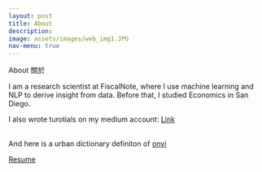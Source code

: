 ```yaml
---
layout: post
title: About
description: 
image: assets/images/web_img1.JPG
nav-menu: true
---
```


About 關於 

I am a research scientist at FiscalNote, where I use machine learning and NLP to derive insight from data.  Before that, I studied Economics in San Diego.

I also wrote turotials on my medium account: <a href = "https://medium.com/@onyilam" class="button"> Link </a>

<br>
And here is a urban dictionary definiton of <a href = "https://www.urbandictionary.com/define.php?term=onyi"> onyi </a>



<a href="https://onyilam.github.io/resume.pdf" class="button">Resume</a>
